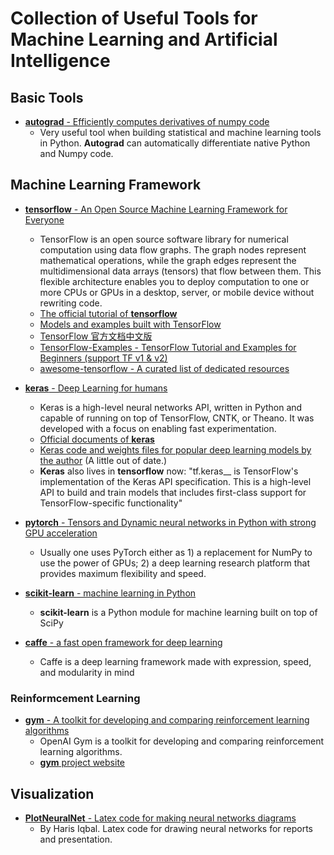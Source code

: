 # Collection of Useful Tools for Machine Learning and Artificial Intelligence

## Basic Tools

* [__autograd__ - Efficiently computes derivatives of numpy code](https://github.com/HIPS/autograd)
    - Very useful tool when building statistical and machine learning tools in Python. __Autograd__ can automatically differentiate native Python and Numpy code.

## Machine Learning Framework

* [__tensorflow__ - An Open Source Machine Learning Framework for Everyone ](https://github.com/tensorflow/tensorflow)
    - TensorFlow is an open source software library for numerical computation using data flow graphs. The graph nodes represent mathematical operations, while the graph edges represent the multidimensional data arrays (tensors) that flow between them. This flexible architecture enables you to deploy computation to one or more CPUs or GPUs in a desktop, server, or mobile device without rewriting code.
    - [The official tutorial of __tensorflow__](https://www.tensorflow.org/tutorials/)
    - [Models and examples built with TensorFlow](https://github.com/tensorflow/models)
    - [TensorFlow 官方文档中文版](https://github.com/jikexueyuanwiki/tensorflow-zh)
    - [TensorFlow-Examples - TensorFlow Tutorial and Examples for Beginners (support TF v1 & v2)](https://github.com/aymericdamien/TensorFlow-Examples)
    - [awesome-tensorflow - A curated list of dedicated resources](https://github.com/jtoy/awesome-tensorflow)

* [__keras__ - Deep Learning for humans](https://github.com/keras-team/keras)
    - Keras is a high-level neural networks API, written in Python and capable of running on top of TensorFlow, CNTK, or Theano. It was developed with a focus on enabling fast experimentation.
    - [Official documents of __keras__](https://keras.io/)
    - [Keras code and weights files for popular deep learning models by the author](https://github.com/fchollet/deep-learning-models) (A little out of date.)
    - __Keras__ also lives in __tensorflow__ now: "tf.keras__ is TensorFlow's implementation of the Keras API specification. This is a high-level API to build and train models that includes first-class support for TensorFlow-specific functionality"

* [__pytorch__ - Tensors and Dynamic neural networks in Python with strong GPU acceleration](https://github.com/pytorch/pytorch)
    - Usually one uses PyTorch either as 1) a replacement for NumPy to use the power of GPUs; 2) a deep learning research platform that provides maximum flexibility and speed.

* [__scikit-learn__ - machine learning in Python](https://github.com/scikit-learn/scikit-learn)
    - __scikit-learn__ is a Python module for machine learning built on top of SciPy

* [__caffe__ - a fast open framework for deep learning](https://github.com/BVLC/caffe)
    - Caffe is a deep learning framework made with expression, speed, and modularity in mind


### Reinformcement Learning

* [__gym__ - A toolkit for developing and comparing reinforcement learning algorithms](https://github.com/openai/gym)
    - OpenAI Gym is a toolkit for developing and comparing reinforcement learning algorithms.
    - [__gym__ project website](https://gym.openai.com/)

## Visualization

* [__PlotNeuralNet__ - Latex code for making neural networks diagrams](https://github.com/HarisIqbal88/PlotNeuralNet)
    - By Haris Iqbal. Latex code for drawing neural networks for reports and presentation.
